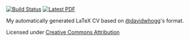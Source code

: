 [![Build Status](https://travis-ci.org/dfm/cv.svg?branch=master)](https://travis-ci.org/jeffreysimpson/cv) [![Latest PDF](https://img.shields.io/badge/PDF-latest-orange.svg)](https://github.com/jeffreysimpson/cv/blob/master-pdf/cv.pdf) 

My automatically generated LaTeX CV based on [@davidwhogg](https://github.com/davidwhogg)'s format.

Licensed under [Creative Commons Attribution](http://creativecommons.org/licenses/by/4.0/)
